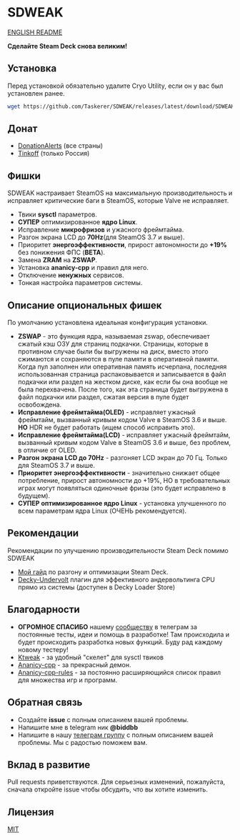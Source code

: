 # SDWEAK
[ENGLISH README](README_ENG.md)

**Сделайте Steam Deck снова великим!**

## Установка
Перед установкой обязательно удалите Cryo Utility, если он у вас был установлен ранее.

```bash
wget https://github.com/Taskerer/SDWEAK/releases/latest/download/SDWEAK.zip && rm -rf SDWEAK && unzip SDWEAK.zip && rm SDWEAK.zip && cd SDWEAK && sudo ./install.sh
```
## Донат
* [DonationAlerts](https://www.donationalerts.com/r/biddbb) (все страны)
* [Tinkoff](https://www.tinkoff.ru/cf/8HHVDNi8VMS) (только Россия)

## Фишки
SDWEAK настраивает SteamOS на максимальную производительность и исправляет критические баги в SteamOS, которые Valve не исправляет.

* Твики **sysctl** параметров.
* **СУПЕР** оптимизированное **ядро Linux**.
* Исправление **микрофризов** и ужасного фреймтайма.
* Разгон экрана LCD до **70Hz**(для SteamOS 3.7 и выше).
* Приоритет **энергоэффективности**, прирост автономности до **+19%** без понижения ФПС (**BETA**).
* Замена **ZRAM** на **ZSWAP**.
* Установка **ananicy-cpp** и правил для него.
* Отключение **ненужных** сервисов.
* Тонкая настройка параметров системы.

## Описание опциональных фишек
По умолчанию установлена идеальная конфигурация установки.
* **ZSWAP** - это функция ядра, называемая zswap, обеспечивает сжатый кэш ОЗУ для страниц подкачки. Страницы, которые в противном случае были бы выгружены на диск, вместо этого сжимаются и сохраняются в пуле памяти в оперативной памяти.
Когда пул заполнен или оперативная память исчерпана, последняя использованная страница распаковывается и записывается в файл подкачки или раздел на жестком диске, как если бы она вообще не была перехвачена. После того, как эта страница будет выгружена в файл подкачки или раздел, сжатая версия в пуле будет освобождена.
* **Исправление фреймтайма(OLED)** - исправляет ужасный фреймтайм, вызванный кривым кодом Valve в SteamOS 3.6 и выше. **НО** HDR не будет работать (ищем способ исправить это).
* **Исправление фреймтайма(LCD)** - исправляет ужасный фреймтайм, вызванный кривым кодом Valve в SteamOS 3.6 и выше, без проблем, в отличие от OLED.
* **Разгон экрана LCD до 70Hz** - разгоняет LCD экран до 70 Гц. Только для SteamOS 3.7 и выше.
* **Приоритет энергоэффективности** - значительно снижает общее потребление, прирост автономности до +19%, НО в требовательных играх могут появляться одиночные фризы (это будет исправлено в будущем).
* **СУПЕР оптимизированное ядро Linux** - установка улучшенного по всем параметрам ядра Linux (ОЧЕНЬ рекомендуется).

## Рекомендации
Рекомендации по улучшению производительности Steam Deck помимо SDWEAK
* [Мой гайд](http://deckoc.notion.site/STEAM-DECK-RUS-76e43eacaf8b400ab130692d2d099a02?pvs=4) по разгону и оптимизации Steam Deck.
* [Decky-Undervolt](https://github.com/totallynotbakadestroyer/Decky-Undervolt) плагин для эффективного андервольтинга CPU прямо из системы (доступен в Decky Loader Store)

## Благодарности
* **ОГРОМНОЕ СПАСИБО** нашему [сообществу](https://t.me/steamdeckoverclock) в телеграм за постоянные тесты, идеи и помощь в разработке! Там происходила и будет происходить разработка новых функций. Буду рад каждому новому тестеру!
* [Ktweak](https://github.com/tytydraco/KTweak) - за удобный "скелет" для sysctl твиков
* [Ananicy-cpp](https://gitlab.com/ananicy-cpp/ananicy-cpp) - за прекрасный демон.
* [Ananicy-cpp-rules](https://github.com/CachyOS/ananicy-rules) - за постоянно расширяющийся список правил для множества игр и программ.

## Обратная связь
* Создайте **issue** с полным описанием вашей проблемы.
* Напишите мне в telegram ник **@biddbb**
* Напишите в нашу [телеграм группу](https://t.me/steamdeckoverclock) с полным описанием вашей проблемы. Мы с радостью поможем вам.
## Вклад в развитие
Pull requests приветствуются. Для серьезных изменений, пожалуйста, сначала откройте issue чтобы обсудить, что вы хотите изменить.
## Лицензия
[MIT](https://choosealicense.com/licenses/mit/)
